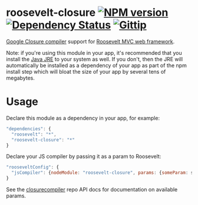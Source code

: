roosevelt-closure [![NPM version](https://badge.fury.io/js/roosevelt-closure.png)](http://badge.fury.io/js/roosevelt-closure) [![Dependency Status](https://gemnasium.com/kethinov/roosevelt-closure.png)](https://gemnasium.com/kethinov/roosevelt-closure) [![Gittip](http://img.shields.io/gittip/kethinov.png)](https://www.gittip.com/kethinov/)
=================

[Google Closure compiler](https://developers.google.com/closure/compiler) support for [Roosevelt MVC web framework](https://github.com/kethinov/roosevelt).

Note: if you're using this module in your app, it's recommended that you install the [Java JRE](http://www.oracle.com/technetwork/java/javase/downloads/index.html) to your system as well. If you don't, then the JRE will automatically be installed as a dependency of your app as part of the npm install step which will bloat the size of your app by several tens of megabytes.

Usage
=====

Declare this module as a dependency in your app, for example:

```js
"dependencies": {
  "roosevelt": "*",
  "roosevelt-closure": "*"
}
```

Declare your JS compiler by passing it as a param to Roosevelt:

```js
"rooseveltConfig": {
  "jsCompiler": {nodeModule: "roosevelt-closure", params: {someParam: someValue}}
}
```

See the [closurecompiler](https://github.com/dcodeIO/ClosureCompiler.js#closurecompiler-api) repo API docs for documentation on available params.
